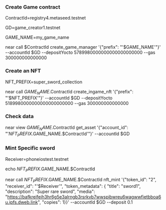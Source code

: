 ### Create Game contract

ContractId=registry4.metaseed.testnet

GD=game_creator1.testnet

GAME_NAME=my_game_name

near call $ContractId create_game_manager '{"prefix": "'$GAME_NAME'"}' --accountId $GD --depositYocto 5789980000000000000000000 --gas 300000000000000

### Create an NFT

NFT_PREFIX=super_sword_collection

near call $GAME_NAME.$ContractId create_ingame_nft '{"prefix": "'$NFT_PREFIX'"}' --accountId $GD --depositYocto 5189980000000000000000000 --gas 300000000000000

### Check data

near view $GAME_NAME.$ContractId get_asset '{"account_id": "'$NFT_PREFIX.$GAME_NAME.$ContractId'"}' --accountId $GD

### Mint Specific sword

Receiver=phoneiostest.testnet

echo $NFT_PREFIX.$GAME_NAME.$ContractId

near call $NFT_PREFIX.$GAME_NAME.$ContractId nft_mint '{"token_id": "2", "receiver_id": "'$Receiver'", "token_metadata": { "title": "sword1", "description": "Super rare sword", "media": "https://bafkreifeih3hr6g5e3alrngb3rsrkvb7wwspibwreu6wagwwfietbboa6u.ipfs.dweb.link", "copies": 1}}' --accountId $GD --deposit 0.1
